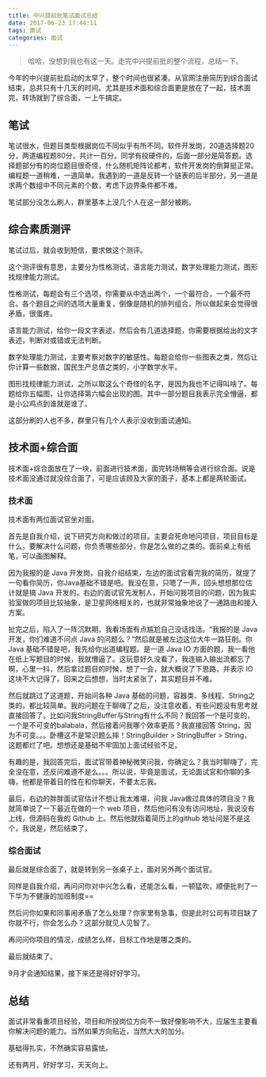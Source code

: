 ```yaml
---
title: 中兴提前批笔试面试总结
date: 2017-06-23 17:44:11
tags: 面试
categories: 面试
---
```


> 哈哈，没想到我也有这一天。走完中兴提前批的整个流程，总结一下。

今年的中兴提前批启动的太早了，整个时间也很紧凑。从官网注册简历到综合面试结束，总共只有十几天的时间。尤其是技术面和综合面更是放在了一起，技术面完，转场就到了综合面，一上午搞定。

<!-- more -->

## 笔试

笔试很水，但题目类型根据岗位不同似乎有所不同。软件开发岗，20道选择题20分，两道编程题80分，共计一百分。同学有投硬件的，后面一部分是简答题。选择题部分有的岗位题目很奇怪，什么随机矩阵论都考，软件开发岗的倒算挺正常。编程题一道稍难，一道简单。我遇到的一道是反转一个链表的后半部分，另一道是求两个数组中不同元素的个数，考虑下边界条件都不难。

笔试部分没怎么刷人，群里基本上没几个人在这一部分被刷。

## 综合素质测评

笔试过后，就会收到短信，要求做这个测评。

这个测评很有意思，主要分为性格测试，语言能力测试，数字处理能力测试，图形找规律能力测试。

性格测试，每题会有三个选项，你需要从中选出两个，一个最符合，一个最不符合。各个题目之间的选项大量重复，倒像是随机的排列组合，所以做起来会觉得很矛盾，很蛋疼。

语言能力测试，给你一段文字表述，然后会有几道选择题，你需要根据给出的文字表述，判断对或错或无法判断。

数字处理能力测试，主要考察对数字的敏感性。每题会给你一些图表之类，然后让你计算一些数据，国民生产总值之类的，小学数学水平。

图形找规律能力测试，之所以取这么个奇怪的名字，是因为我也不记得叫啥了。每题给你五幅图，让你选择第六幅会出现的图。其中一部分题目我表示完全懵逼，都是小公鸡点到谁就是谁了。

这部分刷的人也不多，群里只有几个人表示没收到面试通知。

## 技术面+综合面

技术面+综合面放在了一块，前面进行技术面，面完转场稍等会进行综合面。说是技术面没通过就没综合面了，可是应该顾及大家的面子，基本上都是两轮面试。

### 技术面

技术面有两位面试官坐对面。

首先是自我介绍，说下研究方向和做过的项目。主要会死命地问项目，项目目标是什么，要解决什么问题，你负责哪些部分，你是怎么做的之类的。面前桌上有纸笔，可以画图解释。

因为我报的是 Java 开发岗，自我介绍结束，左边的面试官看完我的简历，就提了一句看你简历，你Java基础不错是吧。我没在意，只嗯了一声，回头想想那位估计就是搞 Java 开发的。右边的面试官先发制人，开始问我项目的问题，因为我实验室做的项目比较抽象，是卫星网络相关的，也就非常抽象地说了一通路由和接入方案。

扯完之后，陷入了一阵沉默期，我看场面有点尴尬自己没话找话。“我报的是 Java 开发，你们难道不问点 Java 的问题么？”然后就是被左边这位大牛一路狂削。你 Java 基础不错是吧，我先给你出道编程题。是一道 Java IO 方面的题，我一看他在纸上写题目的时候，我就懵逼了。这玩意好久没看了，我连输入输出流都忘了啊，心里一抖，然后拿过题目的时候，想了一会，就大概说了下思路，并表示 IO 这块不大记得了。回来之后想想，当时太紧张了，其实题目并不难。

然后就跳过了这道题，开始问各种 Java 基础的问题，容器类、多线程、String之类的，都比较简单。我的问题在于聊嗨了之后，没注意收着，有些问题没有思考就直接回答了。比如问我StringBuffer与String有什么不同？我回答一个是可变的，一个是不可变的balabala，然后接着问我哪个效率更高？我直接回答 String，因为不可变。。。卧槽这不是常识题么摔！StringBuilder > StringBuffer > String，这题都烂了吧。想想还是基础不牢固加上面试经验不足。

有趣的是，我回答完后，面试官带着神秘微笑问我，你确定么？我当时聊嗨了，完全没在意，还反问难道不是么。。。所以说，毕竟是面试，无论面试官和你聊的多嗨，他都是带着目的性在和你聊天，不要太忘我。

最后，右边的胖胖面试官估计不想让我太难堪，问我 Java做过具体的项目没？我就简单说了一下最近在做的一个 web 项目，然后他问有没有访问地址，我说没有上线，但源码在我的 Github 上。然后他就指着简历上的github 地址问是不是这个，我说是，然后结束了。

### 综合面试

最后就是综合面了，就是转到另一张桌子上，面对另外两个面试官。

同样是自我介绍，再问问你对中兴怎么看，还能怎么看，一顿猛吹，顺便批判了一下华为不健康的加班制度==

然后问你如果和同事闹矛盾了怎么处理？你家里有急事，但是此时公司有项目缺了你就不行，你会怎么办？这部分就见人见智了。

再问问你项目的情况，成绩怎么样，目标工作地是哪之类的。

最后就结束了。

9月才会通知结果，接下来还是得好好学习。

## 总结

面试非常看重项目经验，项目和所投岗位方向不一致好像影响不大，应届生主要看你解决问题的能力。当然如果方向贴近，当然大大的加分。

基础得扎实，不然确实容易露怯。

还有两月，好好学习，天天向上。